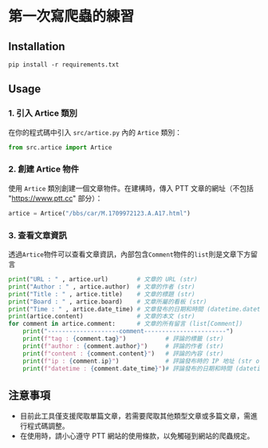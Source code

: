 # 第一次寫爬蟲的練習

## Installation
`
pip install -r requirements.txt
`

## Usage

### 1. 引入 Artice 類別

在你的程式碼中引入 `src/artice.py` 內的 `Artice` 類別：

```python
from src.artice import Artice
```

### 2. 創建 Artice 物件

使用 `Artice` 類別創建一個文章物件。在建構時，傳入 PTT 文章的網址（不包括 "https://www.ptt.cc" 部分）：

```python
artice = Artice("/bbs/car/M.1709972123.A.A17.html")
```

### 3. 查看文章資訊

透過`Artice`物件可以查看文章資訊，內部包含`Comment`物件的`list`則是文章下方留言

```python
print("URL : " , artice.url)        # 文章的 URL (str)
print("Author : " , artice.author)  # 文章的作者 (str)
print("Title : " , artice.title)    # 文章的標題 (str)
print("Board : " , artice.board)    # 文章所屬的看板 (str)
print("Time : " , artice.date_time) # 文章發布的日期和時間 (datetime.datetime 物件)
print(artice.content)               # 文章的本文 (str)
for comment in artice.comment:      # 文章的所有留言 (list[Comment])
    print("--------------------comment-----------------------")
    print(f"tag : {comment.tag}")           # 評論的標籤 (str)
    print(f"author : {comment.author}")     # 評論的作者 (str)
    print(f"content : {comment.content}")   # 評論的內容 (str)
    print(f"ip : {comment.ip}")             # 評論發布時的 IP 地址 (str or None)
    print(f"datetime : {comment.date_time}")# 評論發布的日期和時間 (datetime.datetime 物件)
```

## 注意事項

- 目前此工具僅支援爬取單篇文章，若需要爬取其他類型文章或多篇文章，需進行程式碼調整。
- 在使用時，請小心遵守 PTT 網站的使用條款，以免觸碰到網站的爬蟲規定。